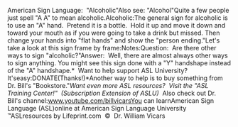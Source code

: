 American Sign Language:  
		"Alcoholic"Also see: "Alcohol"Quite a few people just spell "A A" to mean alcoholic.Alcoholic:The general sign for alcoholic is to use an "A" hand.  Pretend it is a bottle.  Hold 
    it up and move it down and toward your mouth as if you were going to take a 
    drink but missed. Then change your hands into "flat hands" and show the 
    "person ending."Let's take a look at this sign frame by frame:Notes:Question:  Are there other ways to sign "alcoholic?"Answer:  Well, there are almost always other ways to sign anything. You 
    might see this sign done with a "Y" handshape instead of the "A" handshape.* 
Want to help support ASL University?  It'seasy:DONATE(Thanks!)*Another way to help is to buy something from Dr. Bill's "Bookstore."*Want even more ASL resources?  Visit the "ASL Training Center!"  (Subscription 
Extension of ASLU)*  Also check out Dr. Bill's channel:www.youtube.com/billvicarsYou can learnAmerican Sign Language (ASL)online at American Sign Language University ™ASLresources by Lifeprint.com  ©  Dr. William Vicars